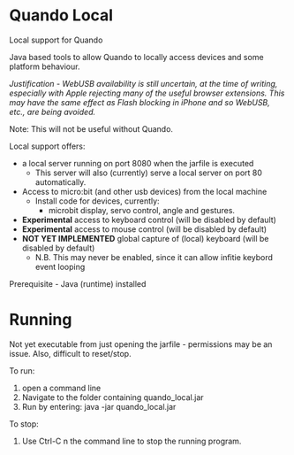 # Quando Local
Local support for Quando

Java based tools to allow Quando to locally access devices and some platform behaviour.

_Justification - WebUSB availability is still uncertain, at the time of writing, especially with Apple rejecting many of the useful browser extensions.  This may have the same effect as Flash blocking in iPhone and so WebUSB, etc., are being avoided._

Note: This will not be useful without Quando.

Local support offers:

* a local server running on port 8080 when the jarfile is executed
  * This server will also (currently) serve a local server on port 80 automatically.
* Access to micro:bit (and other usb devices) from the local machine
  * Install code for devices, currently:
    * microbit display, servo control, angle and gestures.
* **Experimental** access to keyboard control (will be disabled by default)
* **Experimental** access to mouse control (will be disabled by default)
* **NOT YET IMPLEMENTED** global capture of (local) keyboard (will be disabled by default)
  * N.B. This may never be enabled, since it can allow infitie keybord event looping

Prerequisite - Java (runtime) installed

# Running

Not yet executable from just opening the jarfile - permissions may be an issue.  Also, difficult to reset/stop.

To run:

1. open a command line
2. Navigate to the folder containing quando_local.jar
3. Run by entering: java -jar quando_local.jar

To stop:

1. Use Ctrl-C n the command line to stop the running program.